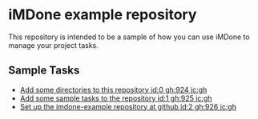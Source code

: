 iMDone example repository
====
This repository is intended to be a sample of how you can use iMDone to manage your project tasks.

Sample Tasks
----
- [Add some directories to this repository id:0 gh:924 ic:gh](#TODO:)
- [Add some sample tasks to the repository id:1 gh:925 ic:gh](#TODO:)
- [Set up the imdone-example repository at github id:2 gh:926 ic:gh](#DONE:)
